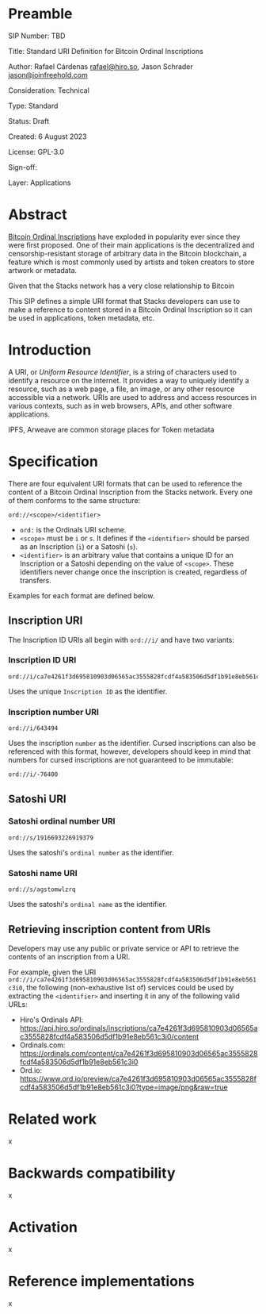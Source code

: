# Preamble

SIP Number: TBD

Title: Standard URI Definition for Bitcoin Ordinal Inscriptions

Author: Rafael Cárdenas <rafael@hiro.so>, Jason Schrader <jason@joinfreehold.com>

Consideration: Technical

Type: Standard

Status: Draft

Created: 6 August 2023

License: GPL-3.0

Sign-off:

Layer: Applications

# Abstract

[Bitcoin Ordinal Inscriptions](https://docs.ordinals.com/inscriptions.html) have exploded in
popularity ever since they were first proposed. One of their main applications is the decentralized
and censorship-resistant storage of arbitrary data in the Bitcoin blockchain, a feature which is
most commonly used by artists and token creators to store artwork or metadata.

Given that the Stacks network has a very close relationship to Bitcoin

This SIP defines a simple URI format that Stacks developers can use to make a reference to content
stored in a Bitcoin Ordinal Inscription so it can be used in applications, token metadata, etc.

# Introduction

A URI, or _Uniform Resource Identifier_, is a string of characters used to identify a resource on
the internet. It provides a way to uniquely identify a resource, such as a web page, a file, an
image, or any other resource accessible via a network. URIs are used to address and access resources
in various contexts, such as in web browsers, APIs, and other software applications.

IPFS, Arweave are common storage places for Token metadata

# Specification

There are four equivalent URI formats that can be used to reference the content of a Bitcoin Ordinal
Inscription from the Stacks network. Every one of them conforms to the same structure:

```
ord://<scope>/<identifier>
```

* `ord:` is the Ordinals URI scheme.
* `<scope>` must be `i` or `s`. It defines if the `<identifier>` should be parsed as an Inscription
  (`i`) or a Satoshi (`s`).
* `<identifier>` is an arbitrary value that contains a unique ID for an Inscription or a Satoshi
  depending on the value of `<scope>`. These identifiers never change once the inscription is
  created, regardless of transfers.

Examples for each format are defined below.

## Inscription URI

The Inscription ID URIs all begin with `ord://i/` and have two variants:

### Inscription ID URI

```
ord://i/ca7e4261f3d695810903d06565ac3555828fcdf4a583506d5df1b91e8eb561c3i0
```

Uses the unique `Inscription ID` as the identifier.

### Inscription number URI

```
ord://i/643494
```

Uses the inscription `number` as the identifier. Cursed inscriptions can also be referenced with
this format, however, developers should keep in mind that numbers for cursed inscriptions are not
guaranteed to be immutable:

```
ord://i/-76400
```

## Satoshi URI

### Satoshi ordinal number URI

```
ord://s/1916693226919379
```

Uses the satoshi's `ordinal number` as the identifier.

### Satoshi name URI

```
ord://s/agstomwlzrq
```

Uses the satoshi's `ordinal name` as the identifier.

## Retrieving inscription content from URIs

Developers may use any public or private service or API to retrieve the contents of an inscription
from a URI.

For example, given the URI
`ord://i/ca7e4261f3d695810903d06565ac3555828fcdf4a583506d5df1b91e8eb561c3i0`, the following (non-exhaustive list of) services could be used by extracting the `<identifier>` and inserting it in any of the following valid URLs:

* Hiro's Ordinals API: https://api.hiro.so/ordinals/inscriptions/ca7e4261f3d695810903d06565ac3555828fcdf4a583506d5df1b91e8eb561c3i0/content
* Ordinals.com: https://ordinals.com/content/ca7e4261f3d695810903d06565ac3555828fcdf4a583506d5df1b91e8eb561c3i0
* Ord.io: https://www.ord.io/preview/ca7e4261f3d695810903d06565ac3555828fcdf4a583506d5df1b91e8eb561c3i0?type=image/png&raw=true

# Related work

x

# Backwards compatibility

x

# Activation

x

# Reference implementations

x
